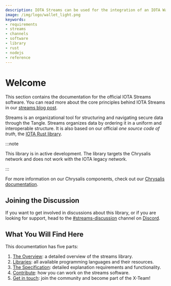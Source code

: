 ```yaml
---
description: IOTA Streams can be used for the integration of an IOTA Wallet into your application. 
image: /img/logo/wallet_light.png
keywords:
- requirements
- streams
- channels
- software
- library
- rust
- nodejs
- reference
---
```

# Welcome

This section contains the documentation for the official IOTA Streams software. You can read more about the core principles behind IOTA Streams in our [streams blog post](https://blog.iota.org/iota-streams-alpha-7e91ee326ac0/).

Streams is an organizational tool for structuring and navigating secure data through the Tangle. Streams organizes data by ordering it in a uniform and interoperable structure. It is also based on our official *one source code of truth*, the [IOTA Rust library](https://github.com/iotaledger/iota.rs).

:::note

This library is in active development. The library targets the Chrysalis network and does not work with the IOTA legacy network.

:::

For more information on our Chrysalis components, check out our [Chrysalis documentation](https://wiki.iota.org/chrysalis-docs/welcome).

## Joining the Discussion

If you want to get involved in discussions about this library, or if you are looking for support, head to the [#streams-discussion](https://discord.com/channels/397872799483428865/436513763387244544) channel on [Discord](https://discord.iota.org).

## What You Will Find Here

This documentation has five parts:

1. [The Overview](documentation/docs/overview.md): a detailed overview of the streams library.
2. [Libraries](documentation/docs/libraries): all available programming languages and their resources.
3. [The Specification](documentation/docs/specs.md): detailed explanation requirements and functionality.
4. [Contribute](documentation/docs/contribute.md): how you can work on the streams software.
5. [Get in touch](documentation/docs/troubleshooting.md): join the community and become part of the X-Team!
